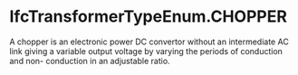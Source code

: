 IfcTransformerTypeEnum.CHOPPER
==============================
A chopper is an electronic power DC convertor without an intermediate AC link
giving a variable output voltage by varying the periods of conduction and non-
conduction in an adjustable ratio.


